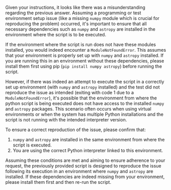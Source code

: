 Given your instructions, it looks like there was a misunderstanding regarding the previous answer. Assuming a programming or test environment setup issue (like a missing `numpy` module which is crucial for reproducing the problem) occurred, it's important to ensure that all necessary dependencies such as `numpy` and `astropy` are installed in the environment where the script is to be executed. 

If the environment where the script is run does not have these modules installed, you would indeed encounter a `ModuleNotFoundError`. This assumes that your environment is properly set up with `numpy` and `astropy` installed. If you are running this in an environment without these dependencies, please install them first using pip (`pip install numpy astropy`) before running the script.

However, if there was indeed an attempt to execute the script in a correctly set up environment (with `numpy` and `astropy` installed) and the test did not reproduce the issue as intended (exiting with code 1 due to a `ModuleNotFoundError`), it's possible that the environment from where the python script is being executed does not have access to the installed `numpy` and `astropy` packages. This scenario often occurs when using virtual environments or when the system has multiple Python installations and the script is not running with the intended interpreter version.

To ensure a correct reproduction of the issue, please confirm that:
1. `numpy` and `astropy` are installed in the same environment from where the script is executed.
2. You are using the correct Python interpreter linked to this environment.

Assuming these conditions are met and aiming to ensure adherence to your request, the previously provided script is designed to reproduce the issue following its execution in an environment where `numpy` and `astropy` are installed. If these dependencies are indeed missing from your environment, please install them first and then re-run the script.
